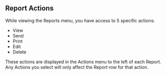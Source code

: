 ## Report Actions

While viewing the Reports menu, you have access to 5 specific actions: 

- View
- Send
- Print
- Edit
- Delete

These actions are displayed in the Actions menu to the left of each Report. Any Actions you select will only affect the Report row for that action.





